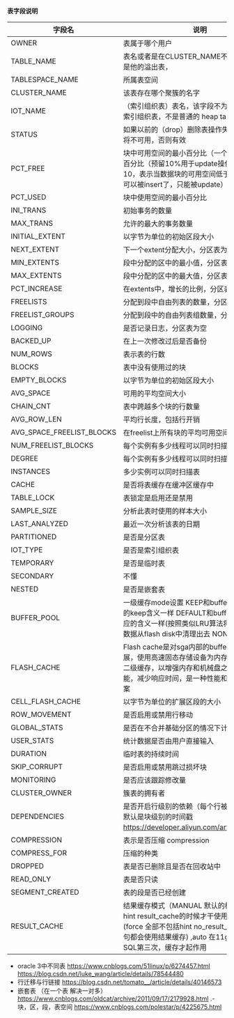 **表字段说明**

| 字段名 | 说明 |
| ------------- | ------------- |
| OWNER  | 表属于哪个用户 |
| TABLE_NAME | 表名或者是在CLUSTER_NAME不为空是表示的是他的溢出表，  |
| TABLESPACE_NAME | 所属表空间  |
| CLUSTER_NAME | 该表存在哪个聚簇的名字  |
| IOT_NAME | （索引组织表）表名，该字段不为空表示该表是索引组织表，不是普通的 heap table(堆表)  |
| STATUS  | 如果以前的（drop）删除表操作失败，表的状态将不可用，否则有效  |
| PCT_FREE  | 块中可用空间的最小百分比（一个块保留的空间百分比（预留10%用于update操作），默认是10，表示当数据块的可用空间低于10%后，就不可以被insert了，只能被update）  |
| PCT_USED | 块中使用空间的最小百分比  |
| INI_TRANS  | 初始事务的数量  |
| MAX_TRANS  | 允许的最大的事务数量  |
| INITIAL_EXTENT | 以字节为单位的初始区段大小  |
| NEXT_EXTENT | 下一个extent分配大小，分区表为空  |
| MIN_EXTENTS |  段中分配的区中的最小值，分区表为空  |
MAX_EXTENTS | 段中分配的区中的最大值，分区表为空  |
| PCT_INCREASE  |   在extents中，增长的比例，分区表为空  |
| FREELISTS  |   分配到段中自由列表的数量，分区表为空  |
| FREELIST_GROUPS | 分配到段中的自由列表组数量，分区表为空    |
| LOGGING | 是否记录日志，分区表为空   |
|BACKED_UP |   在上一次修改过后是否备份     |
| NUM_ROWS  | 表示表的行数  |
| BLOCKS  |  表中没有使用过的块  |
| EMPTY_BLOCKS | 以字节为单位的初始区段大小  |
| AVG_SPACE | 可用的平均空间大小    |
| CHAIN_CNT  | 表中跨越多个块的行数量  |
| AVG_ROW_LEN  | 平均行长度，包括行开销  |
| AVG_SPACE_FREELIST_BLOCKS | 在freelist上所有块的平均可用空间  |
| NUM_FREELIST_BLOCKS | 每个实例有多少线程可以同时扫描表   |
|DEGREE | 每个实例有多少线程可以同时扫描表   |
| INSTANCES  |  多少实例可以同时扫描表  |
| CACHE  | 是否将表缓存在缓冲区缓存中  |
| TABLE_LOCK | 表锁定是启用还是禁用  |
| SAMPLE_SIZE | 分析此表时使用的样本大小  |
| LAST_ANALYZED | 最近一次分析该表的日期  |
| PARTITIONED | 是否是分区表  |
| IOT_TYPE | 是否是索引组织表   |
| TEMPORARY | 是否是临时表 |
| SECONDARY | 不懂  |
| NESTED | 是否是嵌套表  |
| BUFFER_POOL | 一级缓存mode设置  KEEP和buffer_pool参数对应的keep含义一样 DEFAULT和buffer_pool参数对应的含义一样(按照类似LRU算法将长时间不用的数据从flash disk中清理出去 NONE表示不起用 |
| FLASH_CACHE | Flash cache是对sga内部的buffer cache的扩展，使用高速固态存储设备为内存和磁盘间提供二级缓存，以增强内存和机械盘之间的吞吐性能，减少响应时间，是一种性能和成本的折衷方案  |
| CELL_FLASH_CACHE | 以字节为单位的扩展区段的大小  |
| ROW_MOVEMENT | 是否启用或禁用行移动  |
|  GLOBAL_STATS |  是否在不合并基础分区的情况下计算统计信息  |
| USER_STATS | 统计数据是否由用户直接输入  |
| DURATION |  临时表的持续时间  |
| SKIP_CORRUPT | 是否启用或禁用跳过损坏块  |
| MONITORING | 是否应该跟踪修改量  |
| CLUSTER_OWNER | 簇表的拥有者  |
| DEPENDENCIES | 是否开启行级别的依赖（每个行被更新的时间戳 默认是块级别的时间戳 https://developer.aliyun.com/article/283585）|
| COMPRESSION | 表示是否压缩 compression  |
| COMPRESS_FOR | 压缩的种类  |
| DROPPED | 表是否已删除且是否在回收站中  |
| READ_ONLY | 表是否只读  |
| SEGMENT_CREATED | 表的段是否已经创建  |
| RESULT_CACHE | 结果缓存模式（MANUAL 默认的模式 仅仅有指定hint result_cache的时候才干使用结果缓存）,(force 全部不包括hint no_result_cache的查询语句都会使用结果缓存) ,auto  在11g下执行相同的SQL第三次，缓存才起作用|






- oracle 3中不同表 https://www.cnblogs.com/51linux/p/6274457.html https://blog.csdn.net/luke_wang/article/details/78544480
- 行迁移与行链接 https://blog.csdn.net/tomato__/article/details/40146573
- 嵌套表 （在一个表 解决一对多） https://www.cnblogs.com/oldcat/archive/2011/09/17/2179928.html
.- 块，区，段，表空间 https://www.cnblogs.com/polestar/p/4225675.html